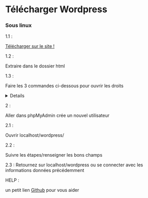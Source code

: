 # Télécharger Wordpress


### Sous linux
1.1 :

[Télécharger sur le site ! ](https://fr.wordpress.org/download/)

1.2 :

Extraire dans le dossier html 

1.3 :

Faire les 3 commandes ci-dessous pour ouvrir les droits
<details>

```
sudo chgrp -R www-data .
sudo find . -type f -exec chmod 664 {} +
sudo find . -type d -exec chmod 775 {} +
```

</details>


2 :

Aller dans phpMyAdmin crée un nouvel utilisateur 

2.1 :

Ouvrir localhost/wordpress/

2.2 :

Suivre les étapes/renseigner les bons champs

2.3 :
Retournez sur localhost/wordpress ou se connecter avec les informations données précédemment

HELP :

un petit lien [Github](https://github.com/O-clock-Alumni/fiches-recap/blob/master/wordpress/wp/installation.md) pour vous aider